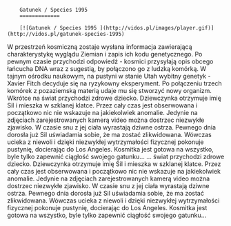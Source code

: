 
        Gatunek / Species 1995 
        =============
        
        [![Gatunek / Species 1995 ](http://vidos.pl/images/player.gif)](http://vidos.pl/gatunek-species-1995)
        
        
 W przestrzeń kosmiczną zostaje wysłana informacja zawierającą charakterystykę wyglądu Ziemian i zapis ich kodu genetycznego. Po pewnym czasie przychodzi odpowiedź - kosmici przysyłają opis obcego łańcucha DNA wraz z sugestią, by połączono go z ludzką komórką. W tajnym ośrodku naukowym, na pustyni w stanie Utah wybitny genetyk - Xavier Fitch decyduje się na ryzykowny eksperyment. Po połączeniu trzech komórek z pozaziemską materią udaje mu się stworzyć nowy organizm. Wkrótce na świat przychodzi zdrowe dziecko. Dziewczynka otrzymuje imię Sil i mieszka w szklanej klatce. Przez cały czas jest obserwowana i początkowo nic nie wskazuje na jakiekolwiek anomalie. Jedynie na zdjęciach zarejestrowanych kamerą video można dostrzec niezwykłe zjawisko. W czasie snu z jej ciała wyrastają dziwne ostrza. Pewnego dnia dorosła już Sil uświadamia sobie, że ma zostać zlikwidowana. Wówczas ucieka z niewoli i dzięki niezwykłej wytrzymałości fizycznej pokonuje pustynię, docierając do Los Angeles. Kosmitka jest gotowa na wszystko, byle tylko zapewnić ciągłość swojego gatunku...   ... świat przychodzi zdrowe dziecko. Dziewczynka otrzymuje imię Sil i mieszka w szklanej klatce. Przez cały czas jest obserwowana i początkowo nic nie wskazuje na jakiekolwiek anomalie. Jedynie na zdjęciach zarejestrowanych kamerą video można dostrzec niezwykłe zjawisko. W czasie snu z jej ciała wyrastają dziwne ostrza. Pewnego dnia dorosła już Sil uświadamia sobie, że ma zostać zlikwidowana. Wówczas ucieka z niewoli i dzięki niezwykłej wytrzymałości fizycznej pokonuje pustynię, docierając do Los Angeles. Kosmitka jest gotowa na wszystko, byle tylko zapewnić ciągłość swojego gatunku...
    